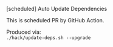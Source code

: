 [scheduled] Auto Update Dependencies  

This is scheduled PR by GitHub Action.  

Produced via:  
`./hack/update-deps.sh --upgrade`  